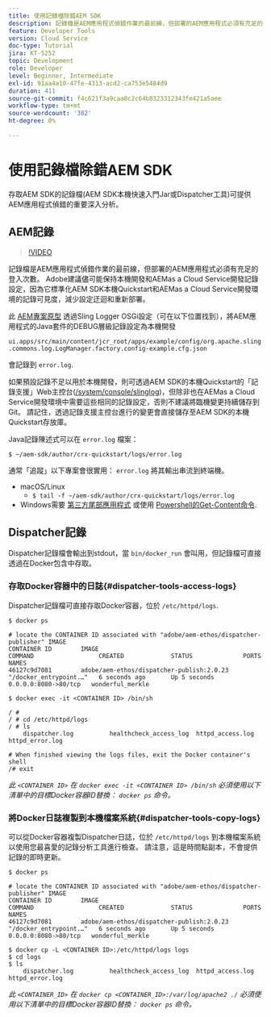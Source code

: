 ```yaml
---
title: 使用記錄檔除錯AEM SDK
description: 記錄檔是AEM應用程式偵錯作業的最前線，但部署的AEM應用程式必須有充足的登入次數。
feature: Developer Tools
version: Cloud Service
doc-type: Tutorial
jira: KT-5252
topic: Development
role: Developer
level: Beginner, Intermediate
exl-id: 91aa4a10-47fe-4313-acd2-ca753e5484d9
duration: 411
source-git-commit: f4c621f3a9caa8c2c64b8323312343fe421a5aee
workflow-type: tm+mt
source-wordcount: '382'
ht-degree: 0%

---
```


# 使用記錄檔除錯AEM SDK

存取AEM SDK的記錄檔(AEM SDK本機快速入門Jar或Dispatcher工具)可提供AEM應用程式偵錯的重要深入分析。

## AEM記錄

>[!VIDEO](https://video.tv.adobe.com/v/34334?quality=12&learn=on)

記錄檔是AEM應用程式偵錯作業的最前線，但部署的AEM應用程式必須有充足的登入次數。 Adobe建議儘可能保持本機開發和AEMas a Cloud Service開發記錄設定，因為它標準化AEM SDK本機Quickstart和AEMas a Cloud Service開發環境的記錄可見度，減少設定迂迴和重新部署。

此 [AEM專案原型](https://github.com/adobe/aem-project-archetype) 透過Sling Logger OSGi設定（可在以下位置找到），將AEM應用程式的Java套件的DEBUG層級記錄設定為本機開發

`ui.apps/src/main/content/jcr_root/apps/example/config/org.apache.sling.commons.log.LogManager.factory.config-example.cfg.json`

會記錄到 `error.log`.

如果預設記錄不足以用於本機開發，則可透過AEM SDK的本機Quickstart的「記錄支援」Web主控台([/system/console/slinglog](http://localhost:4502/system/console/slinglog))，但除非也在AEMas a Cloud Service開發環境中需要這些相同的記錄設定，否則不建議將臨機變更持續儲存到Git。 請記住，透過記錄支援主控台進行的變更會直接儲存至AEM SDK的本機Quickstart存放庫。

Java記錄陳述式可以在 `error.log` 檔案：

```
$ ~/aem-sdk/author/crx-quickstart/logs/error.log
```

通常「追蹤」以下專案會很實用： `error.log` 將其輸出串流到終端機。

+ macOS/Linux
   + `$ tail -f ~/aem-sdk/author/crx-quickstart/logs/error.log`
+ Windows需要 [第三方尾部應用程式](https://stackoverflow.com/questions/187587/a-windows-equivalent-of-the-unix-tail-command) 或使用 [Powershell的Get-Content命令](https://stackoverflow.com/a/46444596/133936).

## Dispatcher記錄

Dispatcher記錄檔會輸出到stdout，當 `bin/docker_run` 會叫用，但記錄檔可直接透過在Docker包含中存取。

### 存取Docker容器中的日誌{#dispatcher-tools-access-logs}

Dispatcher記錄檔可直接存取Docker容器，位於 `/etc/httpd/logs`.

```shell
$ docker ps

# locate the CONTAINER ID associated with "adobe/aem-ethos/dispatcher-publisher" IMAGE
CONTAINER ID        IMAGE                                       COMMAND                  CREATED             STATUS              PORTS                  NAMES
46127c9d7081        adobe/aem-ethos/dispatcher-publish:2.0.23   "/docker_entrypoint.…"   6 seconds ago       Up 5 seconds        0.0.0.0:8080->80/tcp   wonderful_merkle

$ docker exec -it <CONTAINER ID> /bin/sh

/ # 
/ # cd /etc/httpd/logs
/ # ls
    dispatcher.log          healthcheck_access_log  httpd_access.log        httpd_error.log

# When finished viewing the logs files, exit the Docker container's shell
/# exit
```

_此 `<CONTAINER ID>` 在 `docker exec -it <CONTAINER ID> /bin/sh` 必須使用以下清單中的目標Docker容器ID替換： `docker ps` 命令。_


### 將Docker日誌複製到本機檔案系統{#dispatcher-tools-copy-logs}

可以從Docker容器複製Dispatcher日誌，位於 `/etc/httpd/logs` 到本機檔案系統以使用您最喜愛的記錄分析工具進行檢查。 請注意，這是時間點副本，不會提供記錄的即時更新。

```shell
$ docker ps

# locate the CONTAINER ID associated with "adobe/aem-ethos/dispatcher-publisher" IMAGE
CONTAINER ID        IMAGE                                       COMMAND                  CREATED             STATUS              PORTS                  NAMES
46127c9d7081        adobe/aem-ethos/dispatcher-publish:2.0.23   "/docker_entrypoint.…"   6 seconds ago       Up 5 seconds        0.0.0.0:8080->80/tcp   wonderful_merkle

$ docker cp -L <CONTAINER ID>:/etc/httpd/logs logs 
$ cd logs
$ ls
    dispatcher.log          healthcheck_access_log  httpd_access.log        httpd_error.log
```

_此 `<CONTAINER_ID>` 在 `docker cp <CONTAINER_ID>:/var/log/apache2 ./` 必須使用以下清單中的目標Docker容器ID替換： `docker ps` 命令。_
